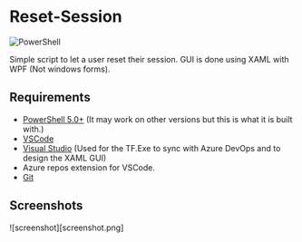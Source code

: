# Reset-Session

![PowerShell](https://img.shields.io/badge/language-PowerShell%205.0+-blue.svg?style=flat-square)

Simple script to let a user reset their session. GUI is done using XAML with WPF (Not windows forms).

## Requirements

* [PowerShell 5.0+](https://docs.microsoft.com/en-us/skypeforbusiness/set-up-your-computer-for-windows-powershell/download-and-install-windows-powershell-5-1) (It may work on other versions but this is what it is built with.)
* [VSCode](https://code.visualstudio.com/Download)
* [Visual Studio](https://visualstudio.microsoft.com/thank-you-downloading-visual-studio/?sku=Community&rel=15) (Used for the TF.Exe to sync with Azure DevOps and to design the XAML GUI)
* Azure repos extension for VSCode.
* [Git](https://git-scm.com/downloads)

## Screenshots

![screenshot][screenshot.png]
